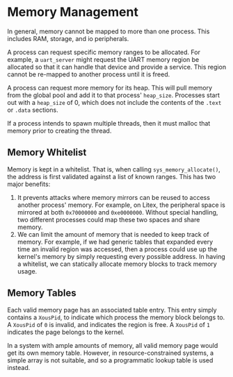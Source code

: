 # Memory Management

In general, memory cannot be mapped to more than one process.  This includes RAM, storage, and io peripherals.

A process can request specific memory ranges to be allocated.  For example, a `uart_server` might request the UART memory region be allocated so that it can handle that device and provide a service.  This region cannot be re-mapped to another process until it is freed.

A process can request more memory for its heap.  This will pull memory from the global pool and add it to that process' `heap_size`.  Processes start out with a `heap_size` of 0, which does not include the contents of the `.text` or `.data` sections.

If a process intends to spawn multiple threads, then it must malloc that memory prior to creating the thread.

## Memory Whitelist

Memory is kept in a whitelist.  That is, when calling `sys_memory_allocate()`, the address is first validated against a list of known ranges.  This has two major benefits:

1. It prevents attacks where memory mirrors can be reused to access another process' memory.  For example, on Litex, the peripheral space is mirrored at both `0x70000000` and `0xe0000000`.  Without special handling, two different processes could map these two spaces and share memory.
2. We can limit the amount of memory that is needed to keep track of memory.  For example, if we had generic tables that expanded every time an invalid region was accessed, then a process could use up the kernel's memory by simply requesting every possible address.  In having a whitelist, we can statically allocate memory blocks to track memory usage.

## Memory Tables

Each valid memory page has an associated table entry.  This entry simply contains a `XousPid`, to indicate which process the memory block belongs to.  A `XousPid` of `0` is invalid, and indicates the region is free.  A `XousPid` of `1` indicates the page belongs to the kernel.

In a system with ample amounts of memory, all valid memory page would get its own memory table.  However, in resource-constrained systems, a simple array is not suitable, and so a programmatic lookup table is used instead.
